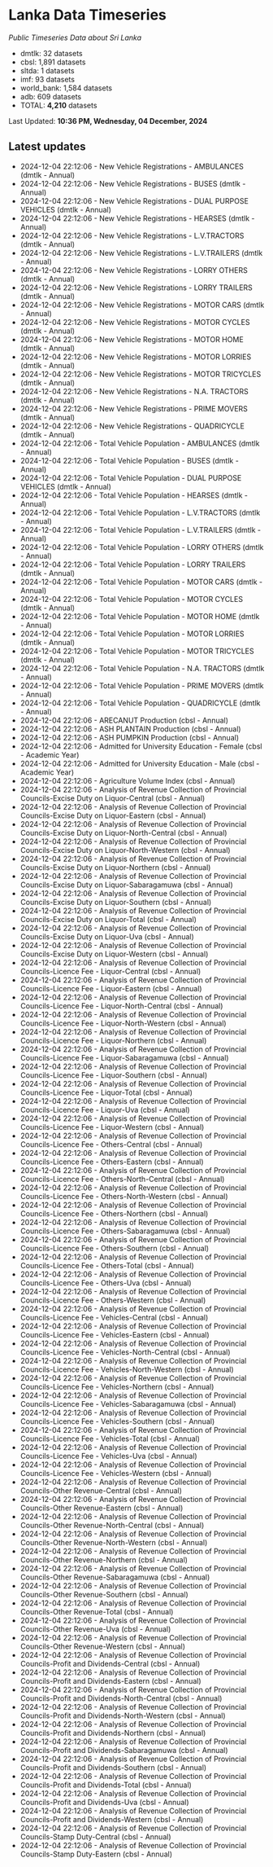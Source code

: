 # Lanka Data Timeseries
*Public Timeseries Data about Sri Lanka*

* dmtlk: 32 datasets
* cbsl: 1,891 datasets
* sltda: 1 datasets
* imf: 93 datasets
* world_bank: 1,584 datasets
* adb: 609 datasets
* TOTAL: **4,210** datasets

Last Updated: **10:36 PM, Wednesday, 04 December, 2024**

## Latest updates

* 2024-12-04 22:12:06 - New Vehicle Registrations - AMBULANCES (dmtlk - Annual)
* 2024-12-04 22:12:06 - New Vehicle Registrations - BUSES (dmtlk - Annual)
* 2024-12-04 22:12:06 - New Vehicle Registrations - DUAL PURPOSE VEHICLES (dmtlk - Annual)
* 2024-12-04 22:12:06 - New Vehicle Registrations - HEARSES (dmtlk - Annual)
* 2024-12-04 22:12:06 - New Vehicle Registrations - L.V.TRACTORS (dmtlk - Annual)
* 2024-12-04 22:12:06 - New Vehicle Registrations - L.V.TRAILERS (dmtlk - Annual)
* 2024-12-04 22:12:06 - New Vehicle Registrations - LORRY OTHERS (dmtlk - Annual)
* 2024-12-04 22:12:06 - New Vehicle Registrations - LORRY TRAILERS (dmtlk - Annual)
* 2024-12-04 22:12:06 - New Vehicle Registrations - MOTOR CARS (dmtlk - Annual)
* 2024-12-04 22:12:06 - New Vehicle Registrations - MOTOR CYCLES (dmtlk - Annual)
* 2024-12-04 22:12:06 - New Vehicle Registrations - MOTOR HOME (dmtlk - Annual)
* 2024-12-04 22:12:06 - New Vehicle Registrations - MOTOR LORRIES (dmtlk - Annual)
* 2024-12-04 22:12:06 - New Vehicle Registrations - MOTOR TRICYCLES (dmtlk - Annual)
* 2024-12-04 22:12:06 - New Vehicle Registrations - N.A. TRACTORS (dmtlk - Annual)
* 2024-12-04 22:12:06 - New Vehicle Registrations - PRIME MOVERS (dmtlk - Annual)
* 2024-12-04 22:12:06 - New Vehicle Registrations - QUADRICYCLE (dmtlk - Annual)
* 2024-12-04 22:12:06 - Total Vehicle Population - AMBULANCES (dmtlk - Annual)
* 2024-12-04 22:12:06 - Total Vehicle Population - BUSES (dmtlk - Annual)
* 2024-12-04 22:12:06 - Total Vehicle Population - DUAL PURPOSE VEHICLES (dmtlk - Annual)
* 2024-12-04 22:12:06 - Total Vehicle Population - HEARSES (dmtlk - Annual)
* 2024-12-04 22:12:06 - Total Vehicle Population - L.V.TRACTORS (dmtlk - Annual)
* 2024-12-04 22:12:06 - Total Vehicle Population - L.V.TRAILERS (dmtlk - Annual)
* 2024-12-04 22:12:06 - Total Vehicle Population - LORRY OTHERS (dmtlk - Annual)
* 2024-12-04 22:12:06 - Total Vehicle Population - LORRY TRAILERS (dmtlk - Annual)
* 2024-12-04 22:12:06 - Total Vehicle Population - MOTOR CARS (dmtlk - Annual)
* 2024-12-04 22:12:06 - Total Vehicle Population - MOTOR CYCLES (dmtlk - Annual)
* 2024-12-04 22:12:06 - Total Vehicle Population - MOTOR HOME (dmtlk - Annual)
* 2024-12-04 22:12:06 - Total Vehicle Population - MOTOR LORRIES (dmtlk - Annual)
* 2024-12-04 22:12:06 - Total Vehicle Population - MOTOR TRICYCLES (dmtlk - Annual)
* 2024-12-04 22:12:06 - Total Vehicle Population - N.A. TRACTORS (dmtlk - Annual)
* 2024-12-04 22:12:06 - Total Vehicle Population - PRIME MOVERS (dmtlk - Annual)
* 2024-12-04 22:12:06 - Total Vehicle Population - QUADRICYCLE (dmtlk - Annual)
* 2024-12-04 22:12:06 - ARECANUT Production (cbsl - Annual)
* 2024-12-04 22:12:06 - ASH PLANTAIN Production (cbsl - Annual)
* 2024-12-04 22:12:06 - ASH PUMPKIN Production (cbsl - Annual)
* 2024-12-04 22:12:06 - Admitted for University Education - Female (cbsl - Academic Year)
* 2024-12-04 22:12:06 - Admitted for University Education - Male (cbsl - Academic Year)
* 2024-12-04 22:12:06 - Agriculture Volume Index (cbsl - Annual)
* 2024-12-04 22:12:06 - Analysis of Revenue Collection of Provincial Councils-Excise Duty on Liquor-Central (cbsl - Annual)
* 2024-12-04 22:12:06 - Analysis of Revenue Collection of Provincial Councils-Excise Duty on Liquor-Eastern (cbsl - Annual)
* 2024-12-04 22:12:06 - Analysis of Revenue Collection of Provincial Councils-Excise Duty on Liquor-North-Central (cbsl - Annual)
* 2024-12-04 22:12:06 - Analysis of Revenue Collection of Provincial Councils-Excise Duty on Liquor-North-Western (cbsl - Annual)
* 2024-12-04 22:12:06 - Analysis of Revenue Collection of Provincial Councils-Excise Duty on Liquor-Northern (cbsl - Annual)
* 2024-12-04 22:12:06 - Analysis of Revenue Collection of Provincial Councils-Excise Duty on Liquor-Sabaragamuwa (cbsl - Annual)
* 2024-12-04 22:12:06 - Analysis of Revenue Collection of Provincial Councils-Excise Duty on Liquor-Southern (cbsl - Annual)
* 2024-12-04 22:12:06 - Analysis of Revenue Collection of Provincial Councils-Excise Duty on Liquor-Total (cbsl - Annual)
* 2024-12-04 22:12:06 - Analysis of Revenue Collection of Provincial Councils-Excise Duty on Liquor-Uva (cbsl - Annual)
* 2024-12-04 22:12:06 - Analysis of Revenue Collection of Provincial Councils-Excise Duty on Liquor-Western (cbsl - Annual)
* 2024-12-04 22:12:06 - Analysis of Revenue Collection of Provincial Councils-Licence Fee - Liquor-Central (cbsl - Annual)
* 2024-12-04 22:12:06 - Analysis of Revenue Collection of Provincial Councils-Licence Fee - Liquor-Eastern (cbsl - Annual)
* 2024-12-04 22:12:06 - Analysis of Revenue Collection of Provincial Councils-Licence Fee - Liquor-North-Central (cbsl - Annual)
* 2024-12-04 22:12:06 - Analysis of Revenue Collection of Provincial Councils-Licence Fee - Liquor-North-Western (cbsl - Annual)
* 2024-12-04 22:12:06 - Analysis of Revenue Collection of Provincial Councils-Licence Fee - Liquor-Northern (cbsl - Annual)
* 2024-12-04 22:12:06 - Analysis of Revenue Collection of Provincial Councils-Licence Fee - Liquor-Sabaragamuwa (cbsl - Annual)
* 2024-12-04 22:12:06 - Analysis of Revenue Collection of Provincial Councils-Licence Fee - Liquor-Southern (cbsl - Annual)
* 2024-12-04 22:12:06 - Analysis of Revenue Collection of Provincial Councils-Licence Fee - Liquor-Total (cbsl - Annual)
* 2024-12-04 22:12:06 - Analysis of Revenue Collection of Provincial Councils-Licence Fee - Liquor-Uva (cbsl - Annual)
* 2024-12-04 22:12:06 - Analysis of Revenue Collection of Provincial Councils-Licence Fee - Liquor-Western (cbsl - Annual)
* 2024-12-04 22:12:06 - Analysis of Revenue Collection of Provincial Councils-Licence Fee - Others-Central (cbsl - Annual)
* 2024-12-04 22:12:06 - Analysis of Revenue Collection of Provincial Councils-Licence Fee - Others-Eastern (cbsl - Annual)
* 2024-12-04 22:12:06 - Analysis of Revenue Collection of Provincial Councils-Licence Fee - Others-North-Central (cbsl - Annual)
* 2024-12-04 22:12:06 - Analysis of Revenue Collection of Provincial Councils-Licence Fee - Others-North-Western (cbsl - Annual)
* 2024-12-04 22:12:06 - Analysis of Revenue Collection of Provincial Councils-Licence Fee - Others-Northern (cbsl - Annual)
* 2024-12-04 22:12:06 - Analysis of Revenue Collection of Provincial Councils-Licence Fee - Others-Sabaragamuwa (cbsl - Annual)
* 2024-12-04 22:12:06 - Analysis of Revenue Collection of Provincial Councils-Licence Fee - Others-Southern (cbsl - Annual)
* 2024-12-04 22:12:06 - Analysis of Revenue Collection of Provincial Councils-Licence Fee - Others-Total (cbsl - Annual)
* 2024-12-04 22:12:06 - Analysis of Revenue Collection of Provincial Councils-Licence Fee - Others-Uva (cbsl - Annual)
* 2024-12-04 22:12:06 - Analysis of Revenue Collection of Provincial Councils-Licence Fee - Others-Western (cbsl - Annual)
* 2024-12-04 22:12:06 - Analysis of Revenue Collection of Provincial Councils-Licence Fee - Vehicles-Central (cbsl - Annual)
* 2024-12-04 22:12:06 - Analysis of Revenue Collection of Provincial Councils-Licence Fee - Vehicles-Eastern (cbsl - Annual)
* 2024-12-04 22:12:06 - Analysis of Revenue Collection of Provincial Councils-Licence Fee - Vehicles-North-Central (cbsl - Annual)
* 2024-12-04 22:12:06 - Analysis of Revenue Collection of Provincial Councils-Licence Fee - Vehicles-North-Western (cbsl - Annual)
* 2024-12-04 22:12:06 - Analysis of Revenue Collection of Provincial Councils-Licence Fee - Vehicles-Northern (cbsl - Annual)
* 2024-12-04 22:12:06 - Analysis of Revenue Collection of Provincial Councils-Licence Fee - Vehicles-Sabaragamuwa (cbsl - Annual)
* 2024-12-04 22:12:06 - Analysis of Revenue Collection of Provincial Councils-Licence Fee - Vehicles-Southern (cbsl - Annual)
* 2024-12-04 22:12:06 - Analysis of Revenue Collection of Provincial Councils-Licence Fee - Vehicles-Total (cbsl - Annual)
* 2024-12-04 22:12:06 - Analysis of Revenue Collection of Provincial Councils-Licence Fee - Vehicles-Uva (cbsl - Annual)
* 2024-12-04 22:12:06 - Analysis of Revenue Collection of Provincial Councils-Licence Fee - Vehicles-Western (cbsl - Annual)
* 2024-12-04 22:12:06 - Analysis of Revenue Collection of Provincial Councils-Other Revenue-Central (cbsl - Annual)
* 2024-12-04 22:12:06 - Analysis of Revenue Collection of Provincial Councils-Other Revenue-Eastern (cbsl - Annual)
* 2024-12-04 22:12:06 - Analysis of Revenue Collection of Provincial Councils-Other Revenue-North-Central (cbsl - Annual)
* 2024-12-04 22:12:06 - Analysis of Revenue Collection of Provincial Councils-Other Revenue-North-Western (cbsl - Annual)
* 2024-12-04 22:12:06 - Analysis of Revenue Collection of Provincial Councils-Other Revenue-Northern (cbsl - Annual)
* 2024-12-04 22:12:06 - Analysis of Revenue Collection of Provincial Councils-Other Revenue-Sabaragamuwa (cbsl - Annual)
* 2024-12-04 22:12:06 - Analysis of Revenue Collection of Provincial Councils-Other Revenue-Southern (cbsl - Annual)
* 2024-12-04 22:12:06 - Analysis of Revenue Collection of Provincial Councils-Other Revenue-Total (cbsl - Annual)
* 2024-12-04 22:12:06 - Analysis of Revenue Collection of Provincial Councils-Other Revenue-Uva (cbsl - Annual)
* 2024-12-04 22:12:06 - Analysis of Revenue Collection of Provincial Councils-Other Revenue-Western (cbsl - Annual)
* 2024-12-04 22:12:06 - Analysis of Revenue Collection of Provincial Councils-Profit and Dividends-Central (cbsl - Annual)
* 2024-12-04 22:12:06 - Analysis of Revenue Collection of Provincial Councils-Profit and Dividends-Eastern (cbsl - Annual)
* 2024-12-04 22:12:06 - Analysis of Revenue Collection of Provincial Councils-Profit and Dividends-North-Central (cbsl - Annual)
* 2024-12-04 22:12:06 - Analysis of Revenue Collection of Provincial Councils-Profit and Dividends-North-Western (cbsl - Annual)
* 2024-12-04 22:12:06 - Analysis of Revenue Collection of Provincial Councils-Profit and Dividends-Northern (cbsl - Annual)
* 2024-12-04 22:12:06 - Analysis of Revenue Collection of Provincial Councils-Profit and Dividends-Sabaragamuwa (cbsl - Annual)
* 2024-12-04 22:12:06 - Analysis of Revenue Collection of Provincial Councils-Profit and Dividends-Southern (cbsl - Annual)
* 2024-12-04 22:12:06 - Analysis of Revenue Collection of Provincial Councils-Profit and Dividends-Total (cbsl - Annual)
* 2024-12-04 22:12:06 - Analysis of Revenue Collection of Provincial Councils-Profit and Dividends-Uva (cbsl - Annual)
* 2024-12-04 22:12:06 - Analysis of Revenue Collection of Provincial Councils-Profit and Dividends-Western (cbsl - Annual)
* 2024-12-04 22:12:06 - Analysis of Revenue Collection of Provincial Councils-Stamp Duty-Central (cbsl - Annual)
* 2024-12-04 22:12:06 - Analysis of Revenue Collection of Provincial Councils-Stamp Duty-Eastern (cbsl - Annual)